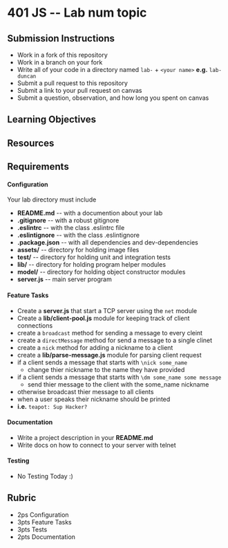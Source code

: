401 JS --  Lab num topic
===

## Submission Instructions
  * Work in a fork of this repository
  * Work in a branch on your fork
  * Write all of your code in a directory named `lab-` + `<your name>` **e.g.** `lab-duncan`
  * Submit a pull request to this repository
  * Submit a link to your pull request on canvas
  * Submit a question, observation, and how long you spent on canvas  
  
## Learning Objectives  
<!-- the leaning objectives from the corisponding class number --> 
## Resources  
<!-- a list of liks if any are necessary for the assignment--> 
## Requirements  
#### Configuration  
<!-- list of files, configurations, tools, ect that are required -->
Your lab directory must include  
* **README.md** -- with a documention about your lab
* **.gitignore** -- with a robust gitignore
* **.eslintrc** -- with the class .eslintrc file
* **.eslintignore** -- with the class .eslintignore
* **.package.json** -- with all dependencies and dev-dependencies 
* **assets/**  -- directory for holding image files
* **test/**  -- directory for holding unit and integration tests
* **lib/**  -- directory for holding program helper modules
* **model/**  -- directory for holding object constructor modules
* **server.js** --  main server program
 
#### Feature Tasks  
* Create a **server.js** that start a TCP server using the `net` module
* Create a **lib/client-pool.js** module for keeping track of client connections
 * create a `broadcast` method for sending a message to every cleint
 * create a `directMessage` method for send a message to a single clinet
 * create a `nick` method for adding a nickname to a client
* create a **lib/parse-message.js** module for parsing client request
 * if a client sends a message that starts with `\nick some_name` 
   * change thier nickname to the name they have provided
 * if a client sends a message that starts with `\dm some_name some message`
   * send thier message to the client with the some_name nickname
 * otherwise broadcast thier message to all clients
* when a user speaks their nickname should be printed
 * **i.e.** `teapot: Sup Hacker?`

####  Documentation  
* Write a project description in your **README.md**
* Write docs on how to connect to your server with telnet

#### Testing  
*  No Testing Today :)

## Rubric  
* 2ps Configuration
* 3pts Feature Tasks
* 3pts Tests
* 2pts Documentation
